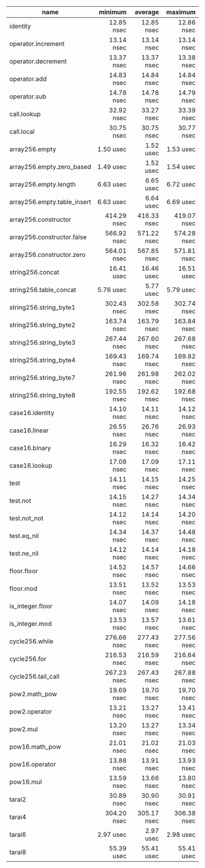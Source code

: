 | name                        |     minimum |     average |     maximum |
| --------------------------- | -----------:| -----------:| -----------:|
| identity                    |  12.85 nsec |  12.85 nsec |  12.86 nsec |
| operator.increment          |  13.14 nsec |  13.14 nsec |  13.14 nsec |
| operator.decrement          |  13.37 nsec |  13.37 nsec |  13.38 nsec |
| operator.add                |  14.83 nsec |  14.84 nsec |  14.84 nsec |
| operator.sub                |  14.78 nsec |  14.78 nsec |  14.79 nsec |
| call.lookup                 |  32.92 nsec |  33.27 nsec |  33.39 nsec |
| call.local                  |  30.75 nsec |  30.75 nsec |  30.77 nsec |
| array256.empty              |   1.50 usec |   1.52 usec |   1.53 usec |
| array256.empty.zero_based   |   1.49 usec |   1.52 usec |   1.54 usec |
| array256.empty.length       |   6.63 usec |   6.65 usec |   6.72 usec |
| array256.empty.table_insert |   6.63 usec |   6.64 usec |   6.69 usec |
| array256.constructor        | 414.29 nsec | 416.33 nsec | 419.07 nsec |
| array256.constructor.false  | 566.92 nsec | 571.22 nsec | 574.28 nsec |
| array256.constructor.zero   | 564.01 nsec | 567.85 nsec | 571.81 nsec |
| string256.concat            |  16.41 usec |  16.46 usec |  16.51 usec |
| string256.table_concat      |   5.76 usec |   5.77 usec |   5.79 usec |
| string256.string_byte1      | 302.43 nsec | 302.58 nsec | 302.74 nsec |
| string256.string_byte2      | 163.74 nsec | 163.79 nsec | 163.84 nsec |
| string256.string_byte3      | 267.44 nsec | 267.60 nsec | 267.68 nsec |
| string256.string_byte4      | 169.43 nsec | 169.74 nsec | 169.82 nsec |
| string256.string_byte7      | 261.96 nsec | 261.98 nsec | 262.02 nsec |
| string256.string_byte8      | 192.55 nsec | 192.62 nsec | 192.68 nsec |
| case16.identity             |  14.10 nsec |  14.11 nsec |  14.12 nsec |
| case16.linear               |  26.55 nsec |  26.76 nsec |  26.93 nsec |
| case16.binary               |  16.29 nsec |  16.32 nsec |  16.42 nsec |
| case16.lookup               |  17.08 nsec |  17.09 nsec |  17.11 nsec |
| test                        |  14.11 nsec |  14.15 nsec |  14.25 nsec |
| test.not                    |  14.15 nsec |  14.27 nsec |  14.34 nsec |
| test.not_not                |  14.12 nsec |  14.14 nsec |  14.20 nsec |
| test.eq_nil                 |  14.34 nsec |  14.37 nsec |  14.48 nsec |
| test.ne_nil                 |  14.12 nsec |  14.14 nsec |  14.18 nsec |
| floor.floor                 |  14.52 nsec |  14.57 nsec |  14.66 nsec |
| floor.mod                   |  13.51 nsec |  13.52 nsec |  13.53 nsec |
| is_integer.floor            |  14.07 nsec |  14.09 nsec |  14.18 nsec |
| is_integer.mod              |  13.53 nsec |  13.57 nsec |  13.61 nsec |
| cycle256.while              | 276.66 nsec | 277.43 nsec | 277.56 nsec |
| cycle256.for                | 216.53 nsec | 216.59 nsec | 216.64 nsec |
| cycle256.tail_call          | 267.23 nsec | 267.43 nsec | 267.88 nsec |
| pow2.math_pow               |  19.69 nsec |  19.70 nsec |  19.70 nsec |
| pow2.operator               |  13.21 nsec |  13.27 nsec |  13.41 nsec |
| pow2.mul                    |  13.20 nsec |  13.27 nsec |  13.34 nsec |
| pow16.math_pow              |  21.01 nsec |  21.02 nsec |  21.03 nsec |
| pow16.operator              |  13.88 nsec |  13.91 nsec |  13.93 nsec |
| pow16.mul                   |  13.59 nsec |  13.66 nsec |  13.80 nsec |
| tarai2                      |  30.89 nsec |  30.90 nsec |  30.91 nsec |
| tarai4                      | 304.20 nsec | 305.17 nsec | 306.38 nsec |
| tarai6                      |   2.97 usec |   2.97 usec |   2.98 usec |
| tarai8                      |  55.39 usec |  55.41 usec |  55.41 usec |

